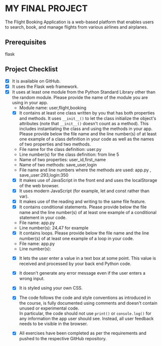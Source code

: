 # MY FINAL PROJECT 
The Flight Booking Application is a web-based platform that enables users to search, book, and manage flights from various airlines and airplanes.
## Prerequisites 
flask
## Project Checklist 
- [x] It is available on GitHub. 
- [x] It uses the Flask web framework. 
- [x] It uses at least one module from the Python Standard Library other than the random module. 
  Please provide the name of the module you are using in your 
app. 
  - Module name: user,flight,booking
  - [x] It contains at least one class written by you that has both properties and methods. It uses `__init__()` to let the class initialize the object's attributes (note that  `__init__()` doesn't count as a method). This includes instantiating the class and using the methods in your app. Please provide below the file name and the line number(s) of at least one example of a class definition in your code as well as the names of two properties and two methods. 
  - File name for the class definition: user.py
  - Line number(s) for the class definition: from line 5
  - Name of two properties: user_id,first_name
  - Name of two methods:  save_user,login
  - File name and line numbers where the methods are used: app.py , save_user:293,login:350  
  - [x] It makes use of JavaScript in the front end and uses the localStorage of the web browser. 
  - [x] It uses modern JavaScript (for example, let and const rather than var). 
  - [x] It makes use of the reading and writing to the same file feature. 
  - [x] It contains conditional statements. Please provide below the file name and the line number(s) of at least 
  one example of a conditional statement in your code. 
  - File name: app.py
  - Line number(s): 24,47 for example
  - [x] It contains loops. Please provide below the file name and the line number(s) of at least 
  one example of a loop in your code. 
  - File name: app.py
  - Line number(s): 
  - [x] It lets the user enter a value in a text box at some point. 
  This value is received and processed by your back end Python code.
  - [x] It doesn't generate any error message even if the user enters a wrong input. 
  - [x] It is styled using your own CSS. 
  - [x] The code follows the code and style conventions as introduced in the course, is fully documented using comments and doesn't contain unused or experimental code.  
  In particular, the code should not use `print()` or `console.log()` for any information the app user should see. Instead, all user feedback needs to be visible in the browser.   
  - [x] All exercises have been completed as per the requirements and pushed to the respective GitHub repository.

